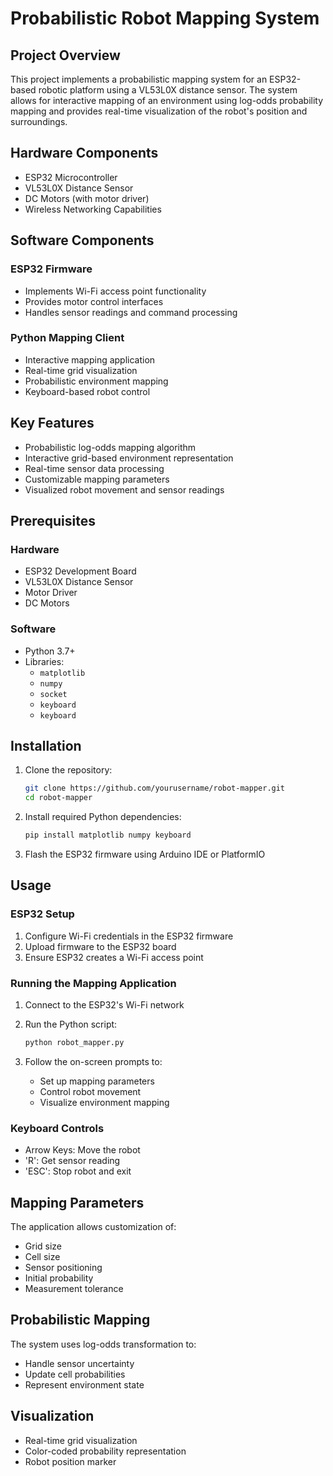 # Probabilistic Robot Mapping System

## Project Overview

This project implements a probabilistic mapping system for an ESP32-based robotic platform using a VL53L0X distance sensor. The system allows for interactive mapping of an environment using log-odds probability mapping and provides real-time visualization of the robot's position and surroundings.

## Hardware Components

- ESP32 Microcontroller
- VL53L0X Distance Sensor
- DC Motors (with motor driver)
- Wireless Networking Capabilities

## Software Components

### ESP32 Firmware

- Implements Wi-Fi access point functionality
- Provides motor control interfaces
- Handles sensor readings and command processing

### Python Mapping Client

- Interactive mapping application
- Real-time grid visualization
- Probabilistic environment mapping
- Keyboard-based robot control

## Key Features

- Probabilistic log-odds mapping algorithm
- Interactive grid-based environment representation
- Real-time sensor data processing
- Customizable mapping parameters
- Visualized robot movement and sensor readings

## Prerequisites

### Hardware

- ESP32 Development Board
- VL53L0X Distance Sensor
- Motor Driver
- DC Motors

### Software

- Python 3.7+
- Libraries:
  - `matplotlib`
  - `numpy`
  - `socket`
  - `keyboard`
  - `keyboard`

## Installation

1. Clone the repository:

   ```bash
   git clone https://github.com/yourusername/robot-mapper.git
   cd robot-mapper
   ```

2. Install required Python dependencies:

   ```bash
   pip install matplotlib numpy keyboard
   ```

3. Flash the ESP32 firmware using Arduino IDE or PlatformIO

## Usage

### ESP32 Setup

1. Configure Wi-Fi credentials in the ESP32 firmware
2. Upload firmware to the ESP32 board
3. Ensure ESP32 creates a Wi-Fi access point

### Running the Mapping Application

1. Connect to the ESP32's Wi-Fi network
2. Run the Python script:

   ```bash
   python robot_mapper.py
   ```

3. Follow the on-screen prompts to:

   - Set up mapping parameters
   - Control robot movement
   - Visualize environment mapping

### Keyboard Controls

- Arrow Keys: Move the robot
- 'R': Get sensor reading
- 'ESC': Stop robot and exit

## Mapping Parameters

The application allows customization of:

- Grid size
- Cell size
- Sensor positioning
- Initial probability
- Measurement tolerance

## Probabilistic Mapping

The system uses log-odds transformation to:

- Handle sensor uncertainty
- Update cell probabilities
- Represent environment state

## Visualization

- Real-time grid visualization
- Color-coded probability representation
- Robot position marker
